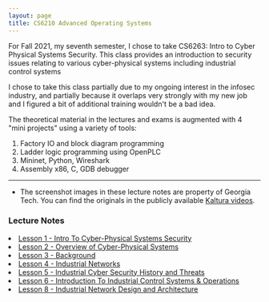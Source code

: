 ```yaml
---
layout: page
title: CS6210 Advanced Operating Systems
---
```


For Fall 2021, my seventh semester, I chose to take CS6263: Intro to Cyber Physical Systems Security.  This class provides an introduction to security issues relating to various cyber-physical systems including industrial control systems

I chose to take this class partially due to my ongoing interest in the infosec industry, and partially because it overlaps very strongly with my new job and I figured a bit of additional training wouldn't be a bad idea.

The theoretical material in the lectures and exams is augmented with 4 "mini projects" using a variety of tools:
1. Factory IO and block diagram programming
2. Ladder logic programming using OpenPLC
3. Mininet, Python, Wireshark
4. Assembly x86, C, GDB debugger

***

* The screenshot images in these lecture notes are property of Georgia Tech.  You can find the originals in the publicly available [Kaltura videos](https://omscs.gatech.edu/cs-6263-intro-cyber-physical-systems-security-course-videos).

<section>
<h3>Lecture Notes</h3>
<li>
<a href="{{ "/icpss_lec_L01" | prepend: site.baseurl | append: ".html" | replace: '//', '/' }}">
    Lesson 1 - Intro To Cyber-Physical Systems Security
</a>
</li>

<li>
<a href="{{ "/icpss_lec_L02" | prepend: site.baseurl | append: ".html" | replace: '//', '/' }}">
    Lesson 2 - Overview of Cyber-Physical Systems
</a>
</li>

<li>
<a href="{{ "/icpss_lec_L03" | prepend: site.baseurl | append: ".html" | replace: '//', '/' }}">
    Lesson 3 - Background
</a>
</li>

<li>
<a href="{{ "/icpss_lec_L04" | prepend: site.baseurl | append: ".html" | replace: '//', '/' }}">
    Lesson 4 - Industrial Networks
</a>
</li>

<li>
<a href="{{ "/icpss_lec_L05" | prepend: site.baseurl | append: ".html" | replace: '//', '/' }}">
    Lesson 5 - Industrial Cyber Security History and Threats
</a>
</li>

<li>
<a href="{{ "/icpss_lec_L06" | prepend: site.baseurl | append: ".html" | replace: '//', '/' }}">
    Lesson 6 - Introduction To Industrial Control Systems & Operations
</a>
</li>

<li>
<a href="{{ "/icpss_lec_L08" | prepend: site.baseurl | append: ".html" | replace: '//', '/' }}">
    Lesson 8 - Industrial Network Design and Architecture
</a>
</li>

</section>